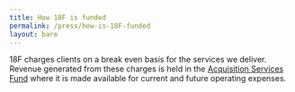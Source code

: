 ```yaml
---
title: How 18F is funded
permalink: /press/how-is-18F-funded
layout: bare
---
```

18F charges clients on a break even basis for the services we deliver. Revenue generated from these charges is held in the [Acquisition Services Fund][1] where it is made available for current and future operating expenses.

[1]: http://www.gsa.gov/portal/content/182815


